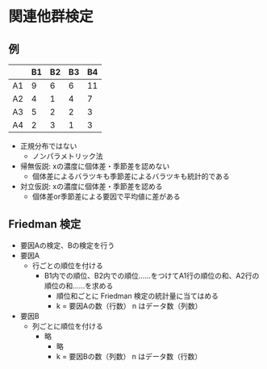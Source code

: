 # 関連他群検定
## 例

||B1|B2|B3|B4|
|---|---|---|---|---|
|A1|9|6|6|11|
|A2|4|1|4|7|
|A3|5|2|2|3|
|A4|2|3|1|3|

- 正規分布ではない
	- ノンパラメトリック法
- 帰無仮説: xの濃度に個体差・季節差を認めない
	- 個体差によるバラツキも季節差によるバラツキも統計的である 
- 対立仮説: xの濃度に個体差・季節差を認める
	- 個体差or季節差による要因で平均値に差がある

## Friedman 検定
- 要因Aの検定、Bの検定を行う
- 要因A
	- 行ごとの順位を付ける
		- B1内での順位、B2内での順位……をつけてA1行の順位の和、A2行の順位の和……を求める
			- 順位和ごとに Friedman 検定の統計量に当てはめる
			- k = 要因Aの数（行数） n はデータ数（列数）
- 要因B
	- 列ごとに順位を付ける
		- 略
			- 略
			- k = 要因Bの数（列数） n はデータ数（行数）


